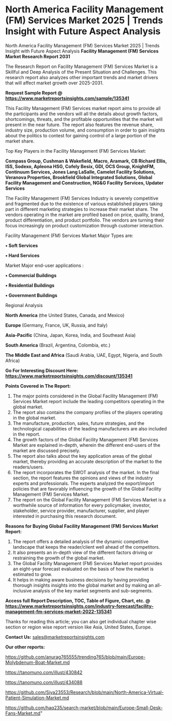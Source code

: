 # North America Facility Management (FM) Services Market 2025 | Trends Insight with Future Aspect Analysis
North America Facility Management (FM) Services Market 2025 | Trends Insight with Future Aspect Analysis
<strong>Facility Management (FM) Services Market Research Report 2031</strong>

The Research Report on Facility Management (FM) Services Market is a Skillful and Deep Analysis of the Present Situation and Challenges. This research report also analyzes other important trends and market drivers that will affect market growth over 2025-2031.

<strong>Request Sample Report @ <a href=https://www.marketreportsinsights.com/sample/135341>https://www.marketreportsinsights.com/sample/135341</a></strong>

This Facility Management (FM) Services market report aims to provide all the participants and the vendors will all the details about growth factors, shortcomings, threats, and the profitable opportunities that the market will present in the near future. The report also features the revenue share, industry size, production volume, and consumption in order to gain insights about the politics to contest for gaining control of a large portion of the market share.

Top Key Players in the Facility Management (FM) Services Market:

<strong>Compass Group, Cushman & Wakefield, Macro, Aramark, CB Richard Ellis, ISS, Sodexo, Apleona HSG, Cofely Besix, GDI, OCS Group, KnightFM, Continuum Services, Jones Lang LaSalle, Camelot Facility Solutions, Veranova Properties, Brookfield Global Integrated Solutions, Global Facility Management and Construction, NG&G Facility Services, Updater Services</strong>

The Facility Management (FM) Services Industry is severely competitive and fragmented due to the existence of various established players taking part in different marketing strategies to increase their market share. The vendors operating in the market are profiled based on price, quality, brand, product differentiation, and product portfolio. The vendors are turning their focus increasingly on product customization through customer interaction.

Facility Management (FM) Services Market Major Types are:

<strong>• Soft Services

• Hard Services</strong>

Market Major end-user applications :

<strong>• Commercial Buildings

• Residential Buildings

• Government Buildings</strong>

Regional Analysis

</u><strong><b>North America</b></strong> (the United States, Canada, and Mexico)

<strong><b>Europe </b></strong>(Germany, France, UK, Russia, and Italy)

<strong><b>Asia-Pacific</b></strong> (China, Japan, Korea, India, and Southeast Asia)

<strong><b>South America</b></strong> (Brazil, Argentina, Colombia, etc.)

<strong><b>The Middle East and Africa</b></strong> (Saudi Arabia, UAE, Egypt, Nigeria, and South Africa)

<strong>Go For Interesting Discount Here: <a href=https://www.marketreportsinsights.com/discount/135341>https://www.marketreportsinsights.com/discount/135341</a></strong>

<strong>Points Covered in The Report:</strong>
<ol>
  <li>The major points considered in the Global Facility Management (FM) Services Market report include the leading competitors operating in the global market.</li>
  <li>The report also contains the company profiles of the players operating in the global market.</li>
  <li>The manufacture, production, sales, future strategies, and the technological capabilities of the leading manufacturers are also included in the report.</li>
  <li>The growth factors of the Global Facility Management (FM) Services Market are explained in-depth, wherein the different end-users of the market are discussed precisely.</li>
  <li>The report also talks about the key application areas of the global market, thereby providing an accurate description of the market to the readers/users.</li>
  <li>The report incorporates the SWOT analysis of the market. In the final section, the report features the opinions and views of the industry experts and professionals. The experts analyzed the export/import policies that are favorably influencing the growth of the Global Facility Management (FM) Services Market.</li>
  <li>The report on the Global Facility Management (FM) Services Market is a worthwhile source of information for every policymaker, investor, stakeholder, service provider, manufacturer, supplier, and player interested in purchasing this research document.</li>
</ol>
<strong>Reasons for Buying Global Facility Management (FM) Services Market Report:</strong>

<ol>
  <li>The report offers a detailed analysis of the dynamic competitive landscape that keeps the reader/client well ahead of the competitors.</li>
  <li>It also presents an in-depth view of the different factors driving or restraining the growth of the global market.</li>
  <li>The Global Facility Management (FM) Services Market report provides an eight-year forecast evaluated on the basis of how the market is estimated to grow.</li>
  <li>It helps in making aware business decisions by having providing thorough insights insights into the global market and by making an all-inclusive analysis of the key market segments and sub-segments.</li>
</ol>
<strong>Access full Report Description, TOC, Table of Figure, Chart, etc. @ <a href=https://www.marketreportsinsights.com/industry-forecast/facility-management-fm-services-market-2022-135341>https://www.marketreportsinsights.com/industry-forecast/facility-management-fm-services-market-2022-135341</a></strong>


Thanks for reading this article; you can also get individual chapter wise section or region wise report version like Asia, United States, Europe.

<strong>Contact Us:</strong>
sales@marketreportsinsights.com

<strong>Our other reports:</strong>

<a href=https://github.com/anurag765555/trending765/blob/main/Europe-Molybdenum-Boat-Market.md>https://github.com/anurag765555/trending765/blob/main/Europe-Molybdenum-Boat-Market.md</a>

<a href=https://tanomuno.com/illust/430842>https://tanomuno.com/illust/430842</a>

<a href=https://tanomuno.com/illust/434088>https://tanomuno.com/illust/434088</a>

<a href=https://github.com/Siya23553/Research/blob/main/North-America-Virtual-Patient-Simulation-Market.md>https://github.com/Siya23553/Research/blob/main/North-America-Virtual-Patient-Simulation-Market.md</a>

<a href=https://github.com/haq235/search-market/blob/main/Europe-Small-Desk-Fans-Market.md>https://github.com/haq235/search-market/blob/main/Europe-Small-Desk-Fans-Market.md</a>"
